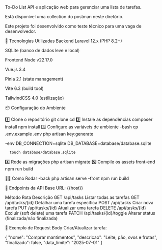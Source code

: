 To-Do List
API e aplicação web para gerenciar uma lista de tarefas.

Está disponível uma collection do postman neste diretório.

Este projeto foi desenvolvido como teste técnico para uma vaga de desenvolvedor.

🚀 Tecnologias Utilizadas
Backend
Laravel 12.x (PHP 8.2+)

SQLite (banco de dados leve e local)

Frontend
Node v22.17.0

Vue.js 3.4

Pinia 2.1 (state management)

Vite 6.3 (build tool)

TailwindCSS 4.0 (estilização)


📦 Configuração do Ambiente

1️⃣ Clone o repositório
   git clone <seu-repo-url>
   cd <pasta-do-projeto>
2️⃣ Instale as dependências
   composer install
   npm install
3️⃣ Configure as variáveis de ambiente
   -bash
      cp .env.example .env
      php artisan key:generate

   -env
      DB_CONNECTION=sqlite
      DB_DATABASE=database/database.sqlite

      touch database/database.sqlite
4️⃣ Rode as migrações
   php artisan migrate
5️⃣ Compile os assets front-end
   npm run build

🏃‍♂️ Como Rodar
   -back
      php artisan serve
   -front
      npm run build

🔗 Endpoints da API
Base URL: {{host}} 

Método	   Rota	                     Descrição
GET	      /api/tasks	               Listar todas as tarefas
GET	      /api/tasks/{id}	         Detalhar uma tarefa específica
POST	      /api/tasks	               Criar nova tarefa
PUT	      /api/tasks/{id}	         Atualizar uma tarefa
DELETE	   /api/tasks/{id}	         Excluir (soft delete) uma tarefa
PATCH	      /api/tasks/{id}/toggle	   Alterar status (finalizada/não finalizada)

📑 Exemplo de Request Body
Criar/Atualizar tarefa:

{
  "nome": "Comprar mantimentos",
  "descricao": "Leite, pão, ovos e frutas",
  "finalizado": false,
  "data_limite": "2025-07-01"
}
